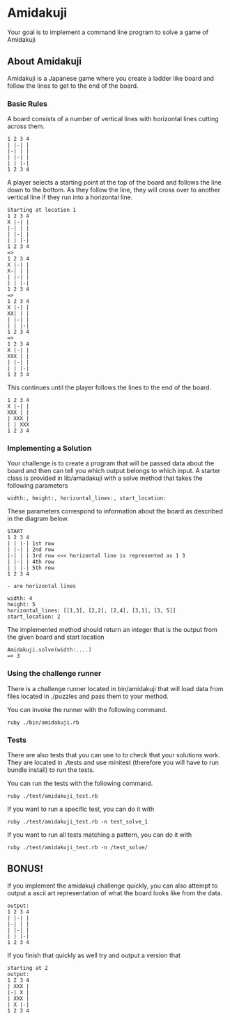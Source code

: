 # Amidakuji

Your goal is to implement a command line program to solve a game of Amidakuji

## About Amidakuji

Amidakuji is a Japanese game where you create a ladder like board and follow the lines to get to the end of the board.

### Basic Rules

A board consists of a number of vertical lines with horizontal lines cutting across them.

    1 2 3 4
    | |-| |
    |-| | |
    | |-| |
    | | |-|
    1 2 3 4

A player selects a starting point at the top of the board and follows the line down to the
bottom. As they follow the line, they will cross over to another vertical line if they
run into a horizontal line.

    Starting at location 1
    1 2 3 4
    X |-| |
    |-| | |
    | |-| |
    | | |-|
    1 2 3 4
    =>
    1 2 3 4
    X |-| |
    X-| | |
    | |-| |
    | | |-|
    1 2 3 4
    =>
    1 2 3 4
    X |-| |
    XX| | |
    | |-| |
    | | |-|
    1 2 3 4
    =>
    1 2 3 4
    X |-| |
    XXX | |
    | |-| |
    | | |-|
    1 2 3 4

This continues until the player follows the lines to the end of the board.

    1 2 3 4
    X |-| |
    XXX | |
    | XXX |
    | | XXX
    1 2 3 4

### Implementing a Solution

Your challenge is to create a program that will be passed data about the board and then can
tell you which output belongs to which input. A starter class is provided in lib/amadakuji
with a solve method that takes the following parameters

    width:, height:, horizontal_lines:, start_location:

These parameters correspond to information about the board as described in the diagram below.

    START
    1 2 3 4
    | | |-| 1st row
    | |-| | 2nd row
    |-| | | 3rd row <<< horizontal line is represented as 1 3
    | |-| | 4th row
    | | |-| 5th row
    1 2 3 4

    - are horizontal lines

    width: 4
    height: 5
    horizontal_lines: [[1,3], [2,2], [2,4], [3,1], [3, 5]]
    start_location: 2

The implemented method should return an integer that is the output from the given
board and start location

    Amidakuji.solve(width:....)
    => 3

### Using the challenge runner

There is a challenge runner located in bin/amidakuji that will load data from files located in ./puzzles
and pass them to your method.

You can invoke the runner with the following command.

    ruby ./bin/amidakuji.rb

### Tests

There are also tests that you can use to to check that your solutions work. They are located in ./tests
and use minitest (therefore you will have to run bundle install) to run the tests.

You can run the tests with the following command.

    ruby ./test/amidakuji_test.rb

If you want to run a specific test, you can do it with

    ruby ./test/amidakuji_test.rb -n test_solve_1

If you want to run all tests matching a pattern, you can do it with

    ruby ./test/amidakuji_test.rb -n /test_solve/

## BONUS!

If you implement the amidakuji challenge quickly, you can also attempt to output a ascii art representation of
what the board looks like from the data.

    output:
    1 2 3 4
    | |-| |
    |-| | |
    | |-| |
    | | |-|
    1 2 3 4

If you finish that quickly as well try and output a version that

    starting at 2
    output:
    1 2 3 4
    | XXX |
    |-| X |
    | XXX |
    | X |-|
    1 2 3 4
